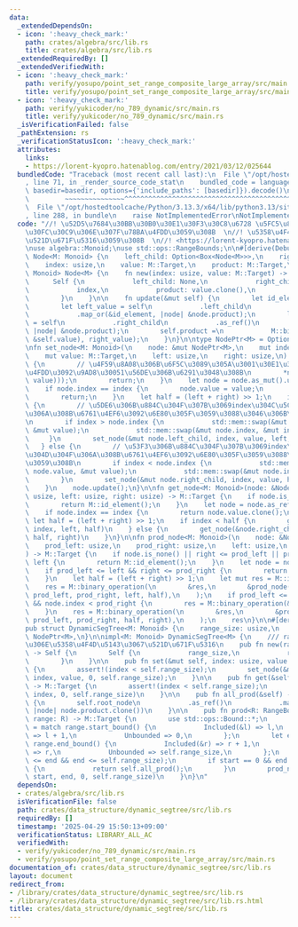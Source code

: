 ```yaml
---
data:
  _extendedDependsOn:
  - icon: ':heavy_check_mark:'
    path: crates/algebra/src/lib.rs
    title: crates/algebra/src/lib.rs
  _extendedRequiredBy: []
  _extendedVerifiedWith:
  - icon: ':heavy_check_mark:'
    path: verify/yosupo/point_set_range_composite_large_array/src/main.rs
    title: verify/yosupo/point_set_range_composite_large_array/src/main.rs
  - icon: ':heavy_check_mark:'
    path: verify/yukicoder/no_789_dynamic/src/main.rs
    title: verify/yukicoder/no_789_dynamic/src/main.rs
  _isVerificationFailed: false
  _pathExtension: rs
  _verificationStatusIcon: ':heavy_check_mark:'
  attributes:
    links:
    - https://lorent-kyopro.hatenablog.com/entry/2021/03/12/025644
  bundledCode: "Traceback (most recent call last):\n  File \"/opt/hostedtoolcache/Python/3.13.3/x64/lib/python3.13/site-packages/onlinejudge_verify/documentation/build.py\"\
    , line 71, in _render_source_code_stat\n    bundled_code = language.bundle(stat.path,\
    \ basedir=basedir, options={'include_paths': [basedir]}).decode()\n          \
    \         ~~~~~~~~~~~~~~~^^^^^^^^^^^^^^^^^^^^^^^^^^^^^^^^^^^^^^^^^^^^^^^^^^^^^^^^^^^^^^^^^^\n\
    \  File \"/opt/hostedtoolcache/Python/3.13.3/x64/lib/python3.13/site-packages/onlinejudge_verify/languages/rust.py\"\
    , line 288, in bundle\n    raise NotImplementedError\nNotImplementedError\n"
  code: "//! \u52D5\u7684\u30BB\u30B0\u30E1\u30F3\u30C8\u6728 \u5FC5\u8981\u306A\u30CE\
    \u30FC\u30C9\u306E\u307F\u78BA\u4FDD\u3059\u308B  \n//! \u5358\u4F4D\u5143\u3067\
    \u521D\u671F\u5316\u3059\u308B  \n//! <https://lorent-kyopro.hatenablog.com/entry/2021/03/12/025644>\n\
    \nuse algebra::Monoid;\nuse std::ops::RangeBounds;\n\n#[derive(Debug)]\nstruct\
    \ Node<M: Monoid> {\n    left_child: Option<Box<Node<M>>>,\n    right_child: Option<Box<Node<M>>>,\n\
    \    index: usize,\n    value: M::Target,\n    product: M::Target,\n}\n\nimpl<M:\
    \ Monoid> Node<M> {\n    fn new(index: usize, value: M::Target) -> Self {\n  \
    \      Self {\n            left_child: None,\n            right_child: None,\n\
    \            index,\n            product: value.clone(),\n            value,\n\
    \        }\n    }\n\n    fn update(&mut self) {\n        let id_element = M::id_element();\n\
    \        let left_value = self\n            .left_child\n            .as_ref()\n\
    \            .map_or(&id_element, |node| &node.product);\n        let right_value\
    \ = self\n            .right_child\n            .as_ref()\n            .map_or(&id_element,\
    \ |node| &node.product);\n        self.product =\n            M::binary_operation(&M::binary_operation(left_value,\
    \ &self.value), right_value);\n    }\n}\n\ntype NodePtr<M> = Option<Box<Node<M>>>;\n\
    \nfn set_node<M: Monoid>(\n    node: &mut NodePtr<M>,\n    mut index: usize,\n\
    \    mut value: M::Target,\n    left: usize,\n    right: usize,\n) {\n    if node.is_none()\
    \ {\n        // \u4F59\u8A08\u306B\u6F5C\u3089\u305A\u3001\u30E1\u30E2\u30EA\u78BA\
    \u4FDD\u3092\u9AD8\u30051\u56DE\u306B\u6291\u3048\u308B\n        *node = Some(Box::new(Node::new(index,\
    \ value)));\n        return;\n    }\n    let node = node.as_mut().unwrap();\n\
    \    if node.index == index {\n        node.value = value;\n        node.update();\n\
    \        return;\n    }\n    let half = (left + right) >> 1;\n    if index < half\
    \ {\n        // \u5DE6\u306B\u884C\u304F\u307B\u3069index\u304C\u5C0F\u3055\u304F\
    \u306A\u308B\u6761\u4EF6\u3092\u6E80\u305F\u3059\u3088\u3046\u306B\u3059\u308B\
    \n        if index > node.index {\n            std::mem::swap(&mut node.value,\
    \ &mut value);\n            std::mem::swap(&mut node.index, &mut index);\n   \
    \     }\n        set_node(&mut node.left_child, index, value, left, half);\n \
    \   } else {\n        // \u53F3\u306B\u884C\u304F\u307B\u3069index\u304C\u5927\
    \u304D\u304F\u306A\u308B\u6761\u4EF6\u3092\u6E80\u305F\u3059\u3088\u3046\u306B\
    \u3059\u308B\n        if index < node.index {\n            std::mem::swap(&mut\
    \ node.value, &mut value);\n            std::mem::swap(&mut node.index, &mut index);\n\
    \        }\n        set_node(&mut node.right_child, index, value, half, right);\n\
    \    }\n    node.update();\n}\n\nfn get_node<M: Monoid>(node: &NodePtr<M>, index:\
    \ usize, left: usize, right: usize) -> M::Target {\n    if node.is_none() {\n\
    \        return M::id_element();\n    }\n    let node = node.as_ref().unwrap();\n\
    \    if node.index == index {\n        return node.value.clone();\n    }\n   \
    \ let half = (left + right) >> 1;\n    if index < half {\n        get_node(&node.left_child,\
    \ index, left, half)\n    } else {\n        get_node(&node.right_child, index,\
    \ half, right)\n    }\n}\n\nfn prod_node<M: Monoid>(\n    node: &NodePtr<M>,\n\
    \    prod_left: usize,\n    prod_right: usize,\n    left: usize,\n    right: usize,\n\
    ) -> M::Target {\n    if node.is_none() || right <= prod_left || prod_right <=\
    \ left {\n        return M::id_element();\n    }\n    let node = node.as_ref().unwrap();\n\
    \    if prod_left <= left && right <= prod_right {\n        return node.product.clone();\n\
    \    }\n    let half = (left + right) >> 1;\n    let mut res = M::id_element();\n\
    \    res = M::binary_operation(\n        &res,\n        &prod_node(&node.left_child,\
    \ prod_left, prod_right, left, half),\n    );\n    if prod_left <= node.index\
    \ && node.index < prod_right {\n        res = M::binary_operation(&res, &node.value);\n\
    \    }\n    res = M::binary_operation(\n        &res,\n        &prod_node(&node.right_child,\
    \ prod_left, prod_right, half, right),\n    );\n    res\n}\n\n#[derive(Debug)]\n\
    pub struct DynamicSegTree<M: Monoid> {\n    range_size: usize,\n    root_node:\
    \ NodePtr<M>,\n}\n\nimpl<M: Monoid> DynamicSegTree<M> {\n    /// range_size\u500B\
    \u306E\u5358\u4F4D\u5143\u3067\u521D\u671F\u5316\n    pub fn new(range_size: usize)\
    \ -> Self {\n        Self {\n            range_size,\n            root_node: None,\n\
    \        }\n    }\n\n    pub fn set(&mut self, index: usize, value: M::Target)\
    \ {\n        assert!(index < self.range_size);\n        set_node(&mut self.root_node,\
    \ index, value, 0, self.range_size);\n    }\n\n    pub fn get(&self, index: usize)\
    \ -> M::Target {\n        assert!(index < self.range_size);\n        get_node(&self.root_node,\
    \ index, 0, self.range_size)\n    }\n\n    pub fn all_prod(&self) -> M::Target\
    \ {\n        self.root_node\n            .as_ref()\n            .map_or(M::id_element(),\
    \ |node| node.product.clone())\n    }\n\n    pub fn prod<R: RangeBounds<usize>>(&self,\
    \ range: R) -> M::Target {\n        use std::ops::Bound::*;\n        let start\
    \ = match range.start_bound() {\n            Included(&l) => l,\n            Excluded(&l)\
    \ => l + 1,\n            Unbounded => 0,\n        };\n        let end = match\
    \ range.end_bound() {\n            Included(&r) => r + 1,\n            Excluded(&r)\
    \ => r,\n            Unbounded => self.range_size,\n        };\n        assert!(start\
    \ <= end && end <= self.range_size);\n        if start == 0 && end == self.range_size\
    \ {\n            return self.all_prod();\n        }\n        prod_node(&self.root_node,\
    \ start, end, 0, self.range_size)\n    }\n}\n"
  dependsOn:
  - crates/algebra/src/lib.rs
  isVerificationFile: false
  path: crates/data_structure/dynamic_segtree/src/lib.rs
  requiredBy: []
  timestamp: '2025-04-29 15:50:13+09:00'
  verificationStatus: LIBRARY_ALL_AC
  verifiedWith:
  - verify/yukicoder/no_789_dynamic/src/main.rs
  - verify/yosupo/point_set_range_composite_large_array/src/main.rs
documentation_of: crates/data_structure/dynamic_segtree/src/lib.rs
layout: document
redirect_from:
- /library/crates/data_structure/dynamic_segtree/src/lib.rs
- /library/crates/data_structure/dynamic_segtree/src/lib.rs.html
title: crates/data_structure/dynamic_segtree/src/lib.rs
---
```

